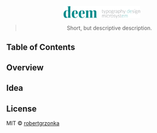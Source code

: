 <div align="center">

<img src="./app/deem_wide.svg" width="40%">

> Short, but descriptive description.

</div>

## Table of Contents

## Overview

## Idea

## License

MIT © [robertgrzonka](https://robertgrzonka.pl)
